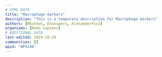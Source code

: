 ```yaml
---
# GPML DATA
title: "Macrophage markers"
description: "This is a temporary description for Macrophage markers"
authors: [Mkutmon, Khanspers, AlexanderPico]
organisms: [Homo sapiens]
# ADDITIONAL DATA
last-edited: 2019-10-19
communities: []
wpid: "WP4146"
---
```

